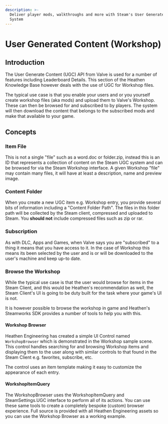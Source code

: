 ```yaml
---
description: >-
  Deliver player mods, walkthroughs and more with Steam's User Generated Content
  System
---
```


# User Generated Content (Workshop)

## Introduction

The User Generate Content (UGC) API from Valve is used for a number of features including Leaderboard Details. This section of the Heathen Knowledge Base however deals with the use of UGC for Workshop files.

The typical use case is that you enable your users and or you yourself create workshop files (aka mods) and upload them to Valve's Workshop. These can then be browsed for and subscribed to by players. The system will then download the content that belongs to the subscribed mods and make that available to your game.

## Concepts

### Item File

This is not a single "file" such as a word.doc or folder.zip, instead this is an ID that represents a collection of content on the Steam UGC system and can be browsed for via the Steam Workshop interface. A given Workshop "file" may contain many files, it will have at least a description, name and preview image.

### Content Folder

When you create a new UGC item e.g. Workshop entry, you provide several bits of information including a "Content Folder Path". The files in this folder path will be collected by the Steam client, compressed and uploaded to Steam. You **should not** include compressed files such as zip or rar.&#x20;

### Subscription

As with DLC, Apps and Games, when Valve says you are "subscribed" to a thing it means that you have access to it. In the case of Workshop this means its been selected by the user and is or will be downloaded to the user's machine and keep up-to date.

### Browse the Workshop

While the typical use case is that the user would browse for items in the Steam Client, and this would be Heathen's recommendation as well, the Steam Client's UI is going to be duty built for the task where your game's UI is not.&#x20;

It is however possible to browse the workshop in game and Heathen's Steamworks SDK provides a number of tools to help you with this.

#### Workshop Browser

Heathen Engineering has created a simple UI Control named `WorkshopBrowser` which is demonstrated in the Workshop sample scene. This control handles searching for and browsing Workshop items and displaying them to the user along with similar controls to that found in the Steam Client e.g. favorites, subscribe, etc.

The control uses an item template making it easy to customize the appearance of each entry.

#### WorkshopItemQuery

The WorkshopBrowser uses the WorkshopItemQuery and SteamSettings.UGC interface to perform all of its actions. You can use these same tools to create a completely bespoke (custom) browser experience. Full source is provided with all Heathen Engineering assets so you can use the Workshop Browser as a working example.

